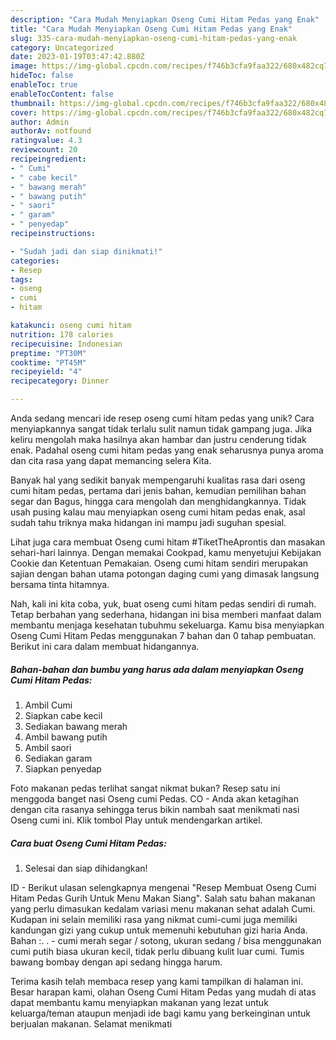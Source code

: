 ```yaml
---
description: "Cara Mudah Menyiapkan Oseng Cumi Hitam Pedas yang Enak"
title: "Cara Mudah Menyiapkan Oseng Cumi Hitam Pedas yang Enak"
slug: 335-cara-mudah-menyiapkan-oseng-cumi-hitam-pedas-yang-enak
category: Uncategorized
date: 2023-01-19T03:47:42.880Z
image: https://img-global.cpcdn.com/recipes/f746b3cfa9faa322/680x482cq70/oseng-cumi-hitam-pedas-foto-resep-utama.jpg
hideToc: false
enableToc: true
enableTocContent: false
thumbnail: https://img-global.cpcdn.com/recipes/f746b3cfa9faa322/680x482cq70/oseng-cumi-hitam-pedas-foto-resep-utama.jpg
cover: https://img-global.cpcdn.com/recipes/f746b3cfa9faa322/680x482cq70/oseng-cumi-hitam-pedas-foto-resep-utama.jpg
author: Admin
authorAv: notfound
ratingvalue: 4.3
reviewcount: 20
recipeingredient:
- " Cumi"
- " cabe kecil"
- " bawang merah"
- " bawang putih"
- " saori"
- " garam"
- " penyedap"
recipeinstructions:

- "Sudah jadi dan siap dinikmati!"
categories:
- Resep
tags:
- oseng
- cumi
- hitam

katakunci: oseng cumi hitam 
nutrition: 178 calories
recipecuisine: Indonesian
preptime: "PT30M"
cooktime: "PT45M"
recipeyield: "4"
recipecategory: Dinner

---
```





Anda sedang mencari ide resep oseng cumi hitam pedas yang unik? Cara menyiapkannya sangat tidak terlalu sulit namun tidak gampang juga. Jika keliru mengolah maka hasilnya akan hambar dan justru cenderung tidak enak. Padahal oseng cumi hitam pedas yang enak seharusnya punya aroma dan cita rasa yang dapat memancing selera Kita.





Banyak hal yang sedikit banyak mempengaruhi kualitas rasa dari oseng cumi hitam pedas, pertama dari jenis bahan, kemudian pemilihan bahan segar dan Bagus, hingga cara mengolah dan menghidangkannya. Tidak usah pusing kalau mau menyiapkan oseng cumi hitam pedas enak,      asal sudah tahu triknya maka hidangan ini mampu jadi suguhan spesial.














Lihat juga cara membuat Oseng cumi hitam #TiketTheAprontis dan masakan sehari-hari lainnya. Dengan memakai Cookpad, kamu menyetujui Kebijakan Cookie dan Ketentuan Pemakaian. Oseng cumi hitam sendiri merupakan sajian dengan bahan utama potongan daging cumi yang dimasak langsung bersama tinta hitamnya.






Nah, kali ini kita coba, yuk, buat oseng cumi hitam pedas sendiri di rumah. Tetap berbahan yang sederhana, hidangan ini bisa memberi manfaat dalam membantu menjaga kesehatan tubuhmu sekeluarga. Kamu bisa menyiapkan Oseng Cumi Hitam Pedas menggunakan 7 bahan dan 0 tahap pembuatan. Berikut ini cara dalam membuat hidangannya.

<!--inarticleads1-->

##### Bahan-bahan dan bumbu yang harus ada dalam menyiapkan Oseng Cumi Hitam Pedas:

1. Ambil  Cumi
1. Siapkan  cabe kecil
1. Sediakan  bawang merah
1. Ambil  bawang putih
1. Ambil  saori
1. Sediakan  garam
1. Siapkan  penyedap


Foto makanan pedas terlihat sangat nikmat bukan? Resep satu ini menggoda banget nasi Oseng cumi Pedas⁣. CO - Anda akan ketagihan dengan cita rasanya sehingga terus bikin nambah saat menikmati nasi Oseng cumi ini. Klik tombol Play untuk mendengarkan artikel. 

<!--inarticleads2-->

##### Cara buat Oseng Cumi Hitam Pedas:


1. Selesai dan siap dihidangkan!

ID - Berikut ulasan selengkapnya mengenai &#34;Resep Membuat Oseng Cumi Hitam Pedas Gurih Untuk Menu Makan Siang&#34;. Salah satu bahan makanan yang perlu dimasukan kedalam variasi menu makanan sehat adalah Cumi. Kudapan ini selain memiliki rasa yang nikmat cumi-cumi juga memiliki kandungan gizi yang cukup untuk memenuhi kebutuhan gizi haria Anda. Bahan :. . - cumi merah segar / sotong, ukuran sedang / bisa menggunakan cumi putih biasa ukuran kecil, tidak perlu dibuang kulit luar cumi. Tumis bawang bombay dengan api sedang hingga harum. 

Terima kasih telah membaca resep yang kami tampilkan di halaman ini. Besar harapan kami, olahan Oseng Cumi Hitam Pedas yang mudah di atas dapat membantu kamu menyiapkan makanan yang lezat untuk keluarga/teman ataupun menjadi ide bagi kamu yang berkeinginan untuk berjualan makanan. Selamat menikmati
